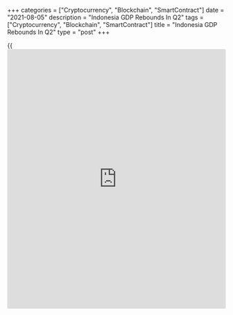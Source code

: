 +++
categories = ["Cryptocurrency", "Blockchain", "SmartContract"]
date = "2021-08-05"
description = "Indonesia GDP Rebounds In Q2"
tags = ["Cryptocurrency", "Blockchain", "SmartContract"]
title = "Indonesia GDP Rebounds In Q2"
type = "post"
+++

{{<iframe id="large-banner" src="https://www.bounty.group/#slide=9.0" width="100%" height="600" scrolling="no" style="border: 0px solid rgb(216, 221, 230); border-radius: 3px;">}}

Indonesia's [economy][1] rebounded at a faster-than-expected pace in the
second quarter driven by robust consumption, investment and foreign
demand, official data showed on Thursday.

Gross domestic product expanded 7.07 percent year-on-year, in contrast
to the 0.71 percent decline posted in the first quarter, Statistics
Indonesia reported.

This was the first expansion in five quarters and exceeded economists'
forecast of 6.57 percent. With the fastest growth in more than a decade,
the economy pulled out of recession in the second quarter.

Southeast Asia's largest economy grew 3.31 percent on a quarterly basis,
reversing a 0.92 percent fall in the first quarter. The sequential
growth was also faster than the economists' forecast of 2.94 percent.

The expenditure-side breakdown showed that exports logged the biggest
annual growth of 31.78 percent. At the same time, imports were up 31.22
percent.

Household spending advanced 5.93 percent and government expenditure
gained 8.06 percent. Investment rose 7.54 percent.

Given the weak base for comparison, annual figures are not much help in
gauging the strength of the recovery, Gareth Leather, an economist at
Capital Economics, said.

The near-term economic outlook has deteriorated markedly more recently,
due to a surge in virus cases, the economist said. The economy is likely
to grow by just 2.5 percent this year and that GDP will not regain its
pre-crisis level until next year.

For comments and feedback [contact](https://www.playgroundfx.com/contact/): editorial@rtt[news](https://www.letsplayfx.com/blog/forex-news-website/).com

[Economic News][1]

 **What parts of the world are seeing the best (and worst) economic
performances lately? Click[here][2] to check out our [Econ Scorecard][2]
and find out! See up-to-the-moment [ranking](https://www.playgroundfx.com/blog/crypto-exchange-ranking/)s for the best and worst
performers in [GDP][3], [unemployment rate][4], [inflation][5] and much
more.**

   1. www.rtt[news](https://www.letsplayfx.com/blog/forex-news-website/).com/Content/EconomicNews.aspx
   2. www.rtt[news](https://www.letsplayfx.com/blog/forex-news-website/).com/economic-scorecard/world-rank/industrial-production/highest-performance.aspx
   3. www.rtt[news](https://www.letsplayfx.com/blog/forex-news-website/).com/economic-scorecard/world-rank/GDP/highest-performance.aspx
   4. www.rtt[news](https://www.letsplayfx.com/blog/forex-news-website/).com/economic-scorecard/world-rank/unemployment-rate/lowest-performance.aspx
   5. www.rtt[news](https://www.letsplayfx.com/blog/forex-news-website/).com/economic-scorecard/world-rank/CPI/highest-performance.aspx